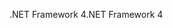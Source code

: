 <span data-ttu-id="defb6-101">.NET Framework 4</span><span class="sxs-lookup"><span data-stu-id="defb6-101">.NET Framework 4</span></span>